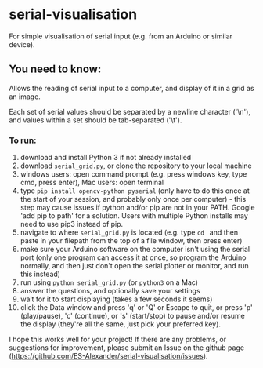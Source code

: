 # serial-visualisation
For simple visualisation of serial input (e.g. from an Arduino or similar device).

## You need to know:
Allows the reading of serial input to a computer, and display of it in a grid as an image. 

Each set of serial values should be separated by a newline character ('\n'), and values within a set should be tab-separated ('\t').

### To run:
1. download and install Python 3 if not already installed
0. download `serial_grid.py`, or clone the repository to your local machine
1. windows users: open command prompt (e.g. press windows key, type cmd, press enter), Mac users: open terminal
2. type `pip install opencv-python pyserial` (only have to do this once at the start of your session, and probably only once per computer) - this step may cause issues if python and/or pip are not in your PATH. Google 'add pip to path' for a solution. Users with multiple Python installs may need to use pip3 instead of pip.
3. navigate to where `serial_grid.py` is located (e.g. type `cd ` and then paste in your filepath from the top of a file window, then press enter)
4. make sure your Arduino software on the computer isn't using the serial port (only one program can access it at once, so program the Arduino normally, and then just don't open the serial plotter or monitor, and run this instead)
5. run using `python serial_grid.py` (or `python3` on a Mac)
6. answer the questions, and optionally save your settings
7. wait for it to start displaying (takes a few seconds it seems)
8. click the Data window and press 'q' or 'Q' or Escape to quit, or press 'p' (play/pause), 'c' (continue), or 's' (start/stop) to pause and/or resume the display (they're all the same, just pick your preferred key).

I hope this works well for your project! If there are any problems, or suggestions for improvement, please submit an Issue on the github page (<https://github.com/ES-Alexander/serial-visualisation/issues>).
